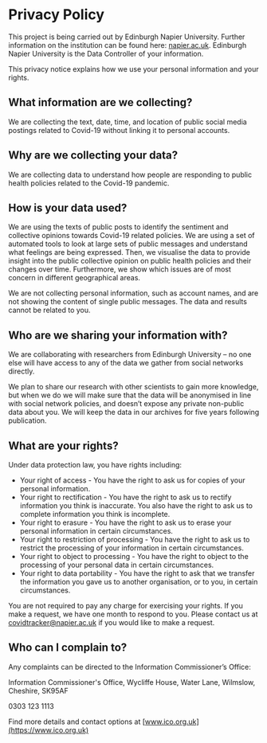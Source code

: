 # Privacy Policy

This project is being carried out by Edinburgh Napier University. Further information on the institution can be found here: [napier.ac.uk](https://www.napier.ac.uk/). Edinburgh Napier University is the Data Controller of your information.

This privacy notice explains how we use your personal information and your rights.


## What information are we collecting?
We are collecting the text, date, time, and location of public social media postings related to Covid-19 without linking it to personal accounts.


## Why are we collecting your data?
We are collecting data to understand how people are responding to public health policies related to the Covid-19 pandemic.


## How is your data used?
We are using the texts of public posts to identify the sentiment and collective opinions towards Covid-19 related policies. We are using a set of automated tools to look at large sets of public messages and understand what feelings are being expressed. Then, we visualise the data to provide insight into the public collective opinion on public health policies and their changes over time. Furthermore, we show which issues are of most concern in different geographical areas. 

We are not collecting personal information, such as account names, and are not showing the content of single public messages. The data and results cannot be related to you.


## Who are we sharing your information with?
We are collaborating with researchers from Edinburgh University – no one else will have access to any of the data we gather from social networks directly.

We plan to share our research with other scientists to gain more knowledge, but when we do we will make sure that the data will be anonymised in line with social network policies, and doesn’t expose any private non-public data about you. We will keep the data in our archives for five years following publication.


## What are your rights?
Under data protection law, you have rights including:

* Your right of access - You have the right to ask us for copies of your personal information.
* Your right to rectification - You have the right to ask us to rectify information you think is inaccurate. You also have the right to ask us to complete information you think is incomplete.
* Your right to erasure - You have the right to ask us to erase your personal information in certain circumstances.
* Your right to restriction of processing - You have the right to ask us to restrict the processing of your information in certain circumstances.
* Your right to object to processing - You have the right to object to the processing of your personal data in certain circumstances.
* Your right to data portability - You have the right to ask that we transfer the information you gave us to another organisation, or to you, in certain circumstances.


You are not required to pay any charge for exercising your rights. If you make a request, we have one month to respond to you. Please contact us at [covidtracker@napier.ac.uk](mailto:covidtracker@napier.ac.uk) if you would like to make a request.

## Who can I complain to?
Any complaints can be directed to the Information Commissioner’s Office:

Information Commissioner's Office,
Wycliffe House,
Water Lane,
Wilmslow,
Cheshire,
SK95AF

0303 123 1113

Find more details and contact options at [www.ico.org.uk](https://www.ico.org.uk)
